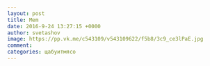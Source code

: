 ```yaml
--- 
layout: post 
title: Mem 
date: 2016-9-24 13:27:15 +0000 
author: svetashov 
image: https://pp.vk.me/c543109/v543109622/f5b8/3c9_ce3lPaE.jpg
comment: 
categories: щабуитмясо
---
```

